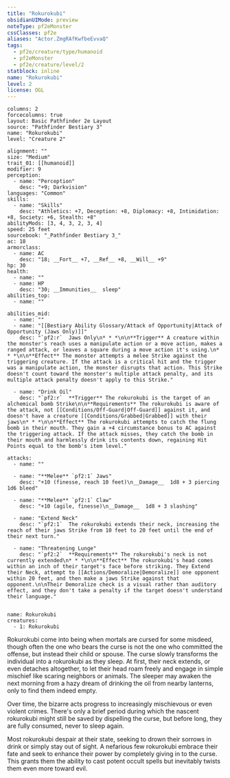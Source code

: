 ```yaml
---
title: "Rokurokubi"
obsidianUIMode: preview
noteType: pf2eMonster
cssClasses: pf2e
aliases: "Actor.ZmgRAfKwfbeEvvaQ" 
tags:
  - pf2e/creature/type/humanoid
  - pf2eMonster
  - pf2e/creature/level/2
statblock: inline
name: "Rokurokubi"
level: 2
license: OGL
---
```


```statblock
columns: 2
forcecolumns: true
layout: Basic Pathfinder 2e Layout
source: "Pathfinder Bestiary 3"
name: "Rokurokubi"
level: "Creature 2"

alignment: ""
size: "Medium"
trait_01: [[humanoid]]
modifier: 9
perception:
  - name: "Perception"
    desc: "+9; Darkvision"
languages: "Common"
skills:
  - name: "Skills"
    desc: "Athletics: +7, Deception: +8, Diplomacy: +8, Intimidation: +8, Society: +6, Stealth: +8"
abilityMods: [3, 4, 3, 2, 3, 4]
speed: 25 feet
sourcebook: "_Pathfinder Bestiary 3_"
ac: 18
armorclass:
  - name: AC
    desc: "18; __Fort__ +7, __Ref__ +8, __Will__ +9"
hp: 30
health:
  - name: ""
  - name: HP
    desc: "30; __Immunities__  sleep"
abilities_top:
  - name: ""

abilities_mid:
  - name: ""
  - name: "[[Bestiary Ability Glossary/Attack of Opportunity|Attack of Opportunity (Jaws Only)]]"
    desc: "`pf2:r`  Jaws Only\n* * *\n\n**Trigger** A creature within the monster's reach uses a manipulate action or a move action, makes a ranged attack, or leaves a square during a move action it's using.\n* * *\n\n**Effect** The monster attempts a melee Strike against the triggering creature. If the attack is a critical hit and the trigger was a manipulate action, the monster disrupts that action. This Strike doesn't count toward the monster's multiple attack penalty, and its multiple attack penalty doesn't apply to this Strike."

  - name: "Drink Oil"
    desc: "`pf2:r`  **Trigger** The rokurokubi is the target of an alchemical bomb Strike\n\n**Requirements** The rokurokubi is aware of the attack, not [[Conditions/Off-Guard|Off-Guard]] against it, and doesn't have a creature [[Conditions/Grabbed|Grabbed]] with their jaws\n* * *\n\n**Effect** The rokurokubi attempts to catch the flung bomb in their mouth. They gain a +4 circumstance bonus to AC against the triggering attack. If the attack misses, they catch the bomb in their mouth and harmlessly drink its contents down, regaining Hit Points equal to the bomb's item level."

attacks:
  - name: ""

  - name: "**Melee** `pf2:1` Jaws"
    desc: "+10 (finesse, reach 10 feet)\n__Damage__  1d8 + 3 piercing 1d6 bleed"

  - name: "**Melee** `pf2:1` Claw"
    desc: "+10 (agile, finesse)\n__Damage__  1d8 + 3 slashing"

  - name: "Extend Neck"
    desc: "`pf2:1`  The rokurokubi extends their neck, increasing the reach of their jaws Strike from 10 feet to 20 feet until the end of their next turn."

  - name: "Threatening Lunge"
    desc: "`pf2:2`  **Requirements** The rokurokubi's neck is not currently extended\n* * *\n\n**Effect** The rokurokubi's head comes within an inch of their target's face before striking. They Extend their Neck, attempt to [[Actions/Demoralize|Demoralize]] one opponent within 20 feet, and then make a jaws Strike against that opponent.\n\nTheir Demoralize check is a visual rather than auditory effect, and they don't take a penalty if the target doesn't understand their language."
 
```

```encounter-table
name: Rokurokubi
creatures:
  - 1: Rokurokubi
```



Rokurokubi come into being when mortals are cursed for some misdeed, though often the one who bears the curse is not the one who committed the offense, but instead their child or spouse. The curse slowly transforms the individual into a rokurokubi as they sleep. At first, their neck extends, or even detaches altogether, to let their head roam freely and engage in simple mischief like scaring neighbors or animals. The sleeper may awaken the next morning from a hazy dream of drinking the oil from nearby lanterns, only to find them indeed empty.

Over time, the bizarre acts progress to increasingly mischievous or even violent crimes. There's only a brief period during which the nascent rokurokubi might still be saved by dispelling the curse, but before long, they are fully consumed, never to sleep again.

Most rokurokubi despair at their state, seeking to drown their sorrows in drink or simply stay out of sight. A nefarious few rokurokubi embrace their fate and seek to enhance their power by completely giving in to the curse. This grants them the ability to cast potent occult spells but inevitably twists them even more toward evil.

